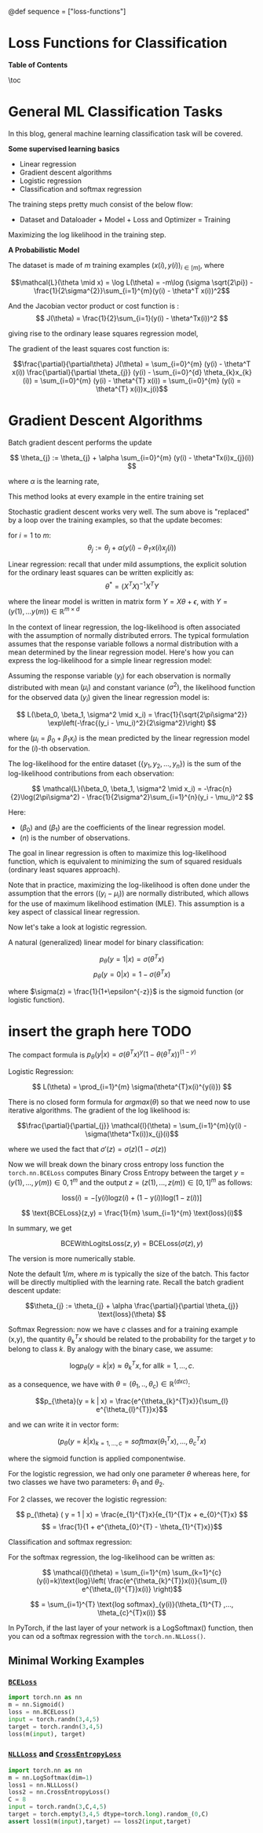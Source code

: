 @def sequence = ["loss-functions"]

# Loss Functions for Classification

**Table of Contents**

\toc


# General ML Classification Tasks

In this blog, general machine learning classification task will be covered. 

**Some supervised learning basics** 
- Linear regression 
- Gradient descent algorithms
- Logistic regression 
- Classification and softmax regression 

The training steps pretty much consist of the below flow:
- Dataset and Dataloader + Model + Loss and Optimizer = Training 

Maximizing the log likelihood in the training step.

**A Probabilistic Model**

The dataset is made of $m$ training examples $(x(i), y(i))_{i\in[m]}$, where 

$$\mathcal{L}(\theta \mid x) = \log L(\theta)
                             = -m\log (\sigma \sqrt{2\pi}) - \frac{1}{2\sigma^{2}}\sum_{i=1}^{m}(y(i) - \theta^T x(i))^2$$

And the Jacobian vector product or cost function is :
$$ J(\theta) = \frac{1}{2}\sum_{i=1}(y(i) - \theta^Tx(i))^2 $$

giving rise to the ordinary lease squares regression model,

The gradient of the least squares cost function is:

$$\frac{\partial}{\partial\theta} J(\theta) = \sum_{i=0}^{m} (y(i) - \theta^T x(i)) \frac{\partial}{\partial \theta_{j}} (y(i) - \sum_{i=0}^{d} \theta_{k}x_{k}(i)) = \sum_{i=0}^{m} (y(i) - \theta^{T} x(i)) = \sum_{i=0}^{m} (y(i) = \theta^{T} x(i))x_j(i)$$

# Gradient  Descent Algorithms

Batch gradient descent performs the update 

$$ \theta_{j} := \theta_{j} + \alpha \sum_{i=0}^{m} (y(i) - \theta^Tx(i)x_{j}(i)) $$

where $\alpha$ is the learning rate,

This method looks at every example in the entire training set 

Stochastic gradient descent works very well. The sum above is "replaced" by a loop over the training examples, so that the update becomes: 

for $i = 1$ to $m$:
                $$\theta_{j} := \theta_{j} + \alpha (y(i) - \theta_{T}x(i)x_{j}(i))$$


Linear regression: recall that under mild assumptions, the explicit solution for the ordinary least squares can be written explicitly as: 
                $$\theta^{*} = (X^TX)^{-1}X^{T}Y$$

where the linear model is written in matrix form $Y = X\theta + \epsilon$, with $Y = (y(1),...y(m)) \in \mathbb{R}^{m \times d}$
 


In the context of linear regression, the log-likelihood is often associated with the assumption of normally distributed errors. The typical formulation assumes that the response variable follows a normal distribution with a mean determined by the linear regression model. Here's how you can express the log-likelihood for a simple linear regression model:

Assuming the response variable $(y_i)$ for each observation is normally distributed with mean $(\mu_i)$ and constant variance $(\sigma^2)$, the likelihood function for the observed data $(y_i)$ given the linear regression model is:

$$ L(\beta_0, \beta_1, \sigma^2 \mid x_i) = \frac{1}{\sqrt{2\pi\sigma^2}} \exp\left(-\frac{(y_i - \mu_i)^2}{2\sigma^2}\right) $$

where $(\mu_i = \beta_0 + \beta_1 x_i)$ is the mean predicted by the linear regression model for the $(i)$-th observation.

The log-likelihood for the entire dataset $(\{y_1, y_2, \ldots, y_n\})$ is the sum of the log-likelihood contributions from each observation:

$$ \mathcal{L}(\beta_0, \beta_1, \sigma^2 \mid x_i) = -\frac{n}{2}\log(2\pi\sigma^2) - \frac{1}{2\sigma^2}\sum_{i=1}^{n}(y_i - \mu_i)^2 $$

Here:
- $(\beta_0)$ and $(\beta_1)$ are the coefficients of the linear regression model.
- $(n)$ is the number of observations.

The goal in linear regression is often to maximize this log-likelihood function, which is equivalent to minimizing the sum of squared residuals (ordinary least squares approach).

Note that in practice, maximizing the log-likelihood is often done under the assumption that the errors ($(y_i - \mu_i)$) are normally distributed, which allows for the use of maximum likelihood estimation (MLE). This assumption is a key aspect of classical linear regression.


Now let's take a look at logistic regression.

A natural (generalized) linear model for binary classification:

$$ p_{\theta}(y=1 | x) = \sigma(\theta^{T}x)$$
$$ p_{\theta}(y=0 | x) = 1 - \sigma(\theta^{T}x)$$

where $\sigma(z) = \frac{1}{1+\epsilon^{-z}}$ is the sigmoid function (or logistic function).

# insert the graph here TODO

The compact formula is $p_{\theta}(y|x) = \sigma(\theta^{T}x)^y(1 - \theta(\theta^{T}x))^{(1-y)}$

Logistic Regression: 

$$ L(\theta) = \prod_{i=1}^{m} \sigma(\theta^{T}x(i)^{y(i)}) $$

There is no closed form formula for $argmax \mathcal(\theta)$ so that we need now to use iterative algorithms. The gradient of the log likelihood is:

$$\frac{\partial}{\partial_{j}} \mathcal{l}(\theta) = \sum_{i=1}^{m}(y(i) - \sigma(\theta^Tx(i))x_{j}(i)$$

where we used the fact that $\sigma'(z) = \sigma(z)(1 - \sigma(z))$

Now we will break down the binary cross entropy loss function the `torch.nn.BCELoss` computes Binary Cross Entropy between the target $y = (y(1),...,y(m)) \in {0, 1}^{m}$ and the output $z = (z(1),...,z(m)) \in [0,1]^{m}$ as follows:

$$ \text{loss}(i) = -[\text{y}(i)\text{log} \text{z}(i) + (1 - \text{y}(i)) \text{log}(1 - \text{z}(i))]$$

$$ \text{BCELoss}(z,y) = \frac{1}{m} \sum_{i=1}^{m} \text{loss}(i)$$

In summary, we get 

$$\text{BCEWithLogitsLoss}(z,y) = \text{BCELoss}(\sigma(z),y)$$

The version is more numerically stable.

Note the default $1/m$, where $m$ is typically the size of the batch. This factor will be directly multiplied with the learning rate. Recall the batch gradient descent update:

$$\theta_{j} := \theta_{j} + \alpha \frac{\partial}{\partial \theta_{j}} \text{loss}(\theta) $$

Softmax Regression: now we have $c$ classes and for a training example (x,y), the quantity $\theta_{k}^{T}x$ should be related to the probability for the target $y$ to belong to class $k$. By analogy with the binary case, we assume:

$$ \text{log} p_{\theta}(y = k | x) \approx \theta_{k}^{T}x, \text{for all} k = 1,...,c.$$

as a consequence, we have with $\theta = (\theta_{1},..,\theta_{c}) \in \mathbb{R}^{(dxc)}$:

$$p_{\theta}(y = k | x) = \frac{e^{\theta_{k}^{T}x}}{\sum_{l} e^{\theta_{l}^{T}}x}$$

and we can write it in vector form:

$$(p_{\theta}(y = k | x)_{k=1,...,c} = softmax(\theta_{1}^{T}x),...,\theta_{c}^{T}x)$$

where the sigmoid function is applied componentwise.

For the logistic regression, we had only one parameter $\theta$ whereas here, for two classes we have two parameters: $\theta_{1}$ and $\theta_{2}$.

For 2 classes, we recover the logistic regression:

$$ p_{\theta} ( y = 1 | x) = \frac{e_{1}^{T}x}{e_{1}^{T}x + e_{0}^{T}x} $$
$$                         = \frac{1}{1 + e^{\theta_{0}^{T} - \theta_{1}^{T}x}}$$


Classification and softmax regression:

For the softmax regression, the log-likelihood can be written as:

$$ \mathcal{l}(\theta) = \sum_{i=1}^{m} \sum_{k=1}^{c}(y(i)=k)\text{log}\left( \frac{e^{\theta_{k}^{T}}x(i)}{\sum_{l} e^{\theta_{l}^{T}}x(i)} \right)$$

$$ = \sum_{i=1}^{T} \text{log softmax}_{y(i)}(\theta_{1}^{T} ,..., \theta_{c}^{T}x(i)) $$

In PyTorch, if the last layer of your network is a LogSoftmax() function, then you can od a softmax regression with the `torch.nn.NLLoss()`.

<!-- {{yt_tsp 0 0 Recap}}
{{yt_tsp 145 0 How to choose your loss?}}
{{yt_tsp 198 0 A probabilistic model for linear regression}}
{{yt_tsp 470 0 Gradient descent, learning rate, SGD}}
{{yt_tsp 690 0 Pytorch code for gradient descent}}
{{yt_tsp 915 0 A probabilistic model for logistic regression}}
{{yt_tsp 1047 0 Notations (information theory)}}
{{yt_tsp 1258 0 Likelihood for logistic regression}}
{{yt_tsp 1363 0 BCELoss}}
{{yt_tsp 1421 0 BCEWithLogitsLoss}}
{{yt_tsp 1537 0 Beware of the reduction parameter}}
{{yt_tsp 1647 0 Softmax regression}}
{{yt_tsp 1852 0 NLLLoss}}
{{yt_tsp 2088 0 Classification in pytorch}}
{{yt_tsp 2196 0 Why maximizing accuracy directly is hard?}}
{{yt_tsp 2304 0 Classification in deep learning}}
{{yt_tsp 2450 0 Regression without knowing the underlying model}}
{{yt_tsp 2578 0 Overfitting in polynomial regression}}
{{yt_tsp 2720 0 Validation set}}
{{yt_tsp 2935 0 Notion of risk and hypothesis space}}
{{yt_tsp 3280 0 estimation error and approximation error}} -->

<!-- ## Slides and Notebook

- [slides](https://dataflowr.github.io/slides/module3.html)
- [notebook](https://github.com/dataflowr/notebooks/blob/master/Module3/03_polynomial_regression.ipynb) in [colab](https://colab.research.google.com/github/dataflowr/notebooks/blob/master/Module3/03_polynomial_regression.ipynb) An explanation of underfitting and overfitting with polynomial regression. -->

## Minimal Working Examples

### [`BCELoss`](https://pytorch.org/docs/stable/generated/torch.nn.BCELoss.html#torch.nn.BCELoss)
```python
import torch.nn as nn
m = nn.Sigmoid()
loss = nn.BCELoss()
input = torch.randn(3,4,5)
target = torch.randn(3,4,5)
loss(m(input), target)
```

### [`NLLLoss`](https://pytorch.org/docs/stable/generated/torch.nn.NLLLoss.html#torch.nn.NLLLoss) and [`CrossEntropyLoss`](https://pytorch.org/docs/stable/generated/torch.nn.CrossEntropyLoss.html#torch.nn.CrossEntropyLoss)
```python
import torch.nn as nn
m = nn.LogSoftmax(dim=1)
loss1 = nn.NLLLoss()
loss2 = nn.CrossEntropyLoss()
C = 8
input = torch.randn(3,C,4,5)
target = torch.empty(3,4,5 dtype=torch.long).random_(0,C) 
assert loss1(m(input),target) == loss2(input,target)
```

<!-- ## Quiz

To check you know your loss, you can do the [quizzes](https://dataflowr.github.io/quiz/module3.html)
 -->
